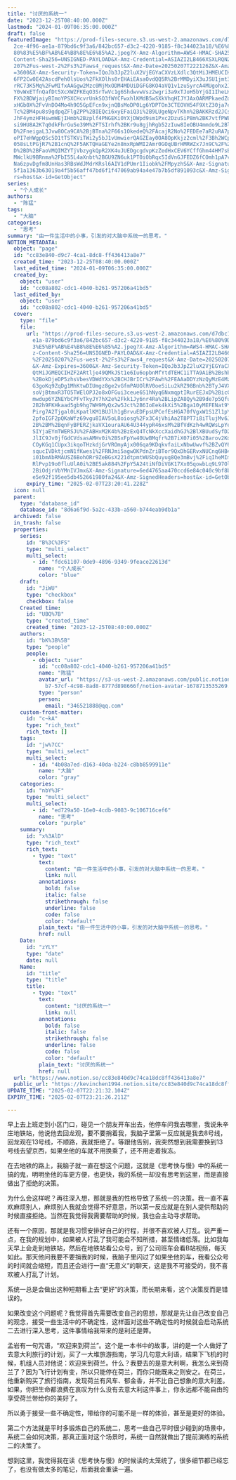 ```yaml
---
title: "讨厌的系统一"
date: "2023-12-25T08:40:00.000Z"
lastmod: "2024-01-09T06:35:00.000Z"
draft: false
featuredImage: "https://prod-files-secure.s3.us-west-2.amazonaws.com/d7dbc101-8\
  2ce-4f96-ae1a-879bd6c9f3a6/842bc657-d3c2-4220-9185-f8c344023a18/%E6%80%9D%E8%\
  80%83%E5%BF%AB%E4%B8%8E%E6%85%A2.jpeg?X-Amz-Algorithm=AWS4-HMAC-SHA256&X-Amz-\
  Content-Sha256=UNSIGNED-PAYLOAD&X-Amz-Credential=ASIAZI2LB466XSXLRQN2%2F20250\
  207%2Fus-west-2%2Fs3%2Faws4_request&X-Amz-Date=20250207T222126Z&X-Amz-Expires\
  =3600&X-Amz-Security-Token=IQoJb3JpZ2luX2VjEGYaCXVzLXdlc3QtMiJHMEUCIH6nZgFbNH\
  6FP2Cw0E42AscdPeh0lsUos%2FkXOlhs0rEHAiEAsaOvdQQ5R%2BrMMDyiX3uJSU1jmt3xZc7njTQ\
  rRC73K5Mq%2FwMIfxAAGgw2Mzc0MjMxODM4MDUiDGFG8KO4aVQ1v1zuSyrcA4MUgohx2J6FnpMNu9\
  Y0vWxETfnQafDt5XcXWZFKEqO3SrTwVc1g6ShdwvwVsz2wgri3a9xTJoH5bYjGI1IheLHaIqPvI%2\
  FX%2BDWjaiyBImoYPSXCHcvrUnkSO3fWYCFwxhlKMdB5wSXkVhqHIJYJAxOARMPkaedZoNdHIKx9Q\
  xHGb0X%2FvVnDO4Mo4h9O5GpEFcn9xjnQBsMoDP0Lg6YDPTOn3CTEOVH54F9XtZ30ja7eKI30Lntg\
  Tc%2BM4pu8s9gdpqZFlgZPP%2BIEQci6xyEFaiQ3i%2B9LUgeNpvTKhn%2BAKKRzd2JCsPrzI2l6a\
  JhF4ymzHFHswmWEjIHmb%2Bzplf4PNGEKi0YXjDWpd9sm1Pxc2DzuSiP8m%2BK7vtfPWEFFTQc8jA\
  si9HU8A2K7q0dkFhrGuSe39M%2FTSIrhf%2BKr9u8gjhRgb52zIuw8IeOBU4mmdo9L2BlwTAKys9I\
  D%2FneigaL3Jvw8OCa9CA%2BjBTna%2F66s1OkedeQ%2FAcajR2No%2FEDEe7aR2uRA7pKfX5frmC\
  oPI7eHWgpQSc5D1tTSTKViTWi2y5bJ1vUmwierQAGZEay0OA8OpKkjz2cml%2F3Bh2WCpwM80zlYG\
  058sLtPGjR7%2B1cnQ%2F5AKTQHaGEYe2n8mxRpWMI2Amr0GOqUBrHMRWZx7Jn9C%2F%2Br34rnSM\
  D%2BD%2BFaoVMQIMZYTjVbzygkQpR2XK4uJUEDgcgdvpKzZedHxCEV6YCffGhm44HM7sBTES5oTKU\
  MWclkU9BRnma%2FbI55L4aXnbt%2BGU9ZN6uk1PT0iObRqx5IdVnGJFEDZ6fCOmh1pA7vV1FJ3pp6\
  Na6zpvDgfm8UnHas3RBsWdJMdrKRsl6AIV1dPUmr1Iiobk%2FMpyzhS&X-Amz-Signature=665cd\
  5f1a1363b63019a4f5b56aff47bd6f1f47069ab94a4e47b7b5df891093c&X-Amz-SignedHeade\
  rs=host&x-id=GetObject"
series:
  - "个人成长"
authors:
  - "陈猛"
tags:
  - "大脑"
categories:
  - "思考"
summary: "由一件生活中的小事，引发的对大脑中系统一的思考。"
NOTION_METADATA:
  object: "page"
  id: "cc83e840-d9c7-4ca1-8dc8-ff436413a8e7"
  created_time: "2023-12-25T08:40:00.000Z"
  last_edited_time: "2024-01-09T06:35:00.000Z"
  created_by:
    object: "user"
    id: "cc08a802-cdc1-4040-b261-957206a41bd5"
  last_edited_by:
    object: "user"
    id: "cc08a802-cdc1-4040-b261-957206a41bd5"
  cover:
    type: "file"
    file:
      url: "https://prod-files-secure.s3.us-west-2.amazonaws.com/d7dbc101-82ce-4f96-a\
        e1a-879bd6c9f3a6/842bc657-d3c2-4220-9185-f8c344023a18/%E6%80%9D%E8%80%8\
        3%E5%BF%AB%E4%B8%8E%E6%85%A2.jpeg?X-Amz-Algorithm=AWS4-HMAC-SHA256&X-Am\
        z-Content-Sha256=UNSIGNED-PAYLOAD&X-Amz-Credential=ASIAZI2LB466YBX2JYOS\
        %2F20250207%2Fus-west-2%2Fs3%2Faws4_request&X-Amz-Date=20250207T222041Z\
        &X-Amz-Expires=3600&X-Amz-Security-Token=IQoJb3JpZ2luX2VjEGYaCXVzLXdlc3\
        QtMiJGMEQCIHZF2ARtlje49QMkJSt1e6Iu6opbnMfYtdTEHC1iTTA9AiB%2BshbnYxPWCZV\
        %2BokDjeDP5zhsVbesVDWdYXx%2BCHJBrICr%2FAwh%2FEAAaDDYzNzQyMzE4MzgwNSIMOV\
        G3goKq9ZqDg1MhKtwDIUmgz8ge2vGfmPAUOlRV0oeSiLu2kRZ98Bnb%2BTyJ4VXhQPt60Q1\
        soVjBtmxR3TO5TWElOPJ2o8xOFGui3ceue6S1hNyq6NxmqptIRurEEJxD%2BicC2j7cS8Cw\
        mwdup6YZNEYbCPFvTkyJY7hX2e%2Fkk1Jy6nr4Ra%2BLipZA8Qy%2B9de7p5QfueUiC95Y%\
        2B2h9FKHkaad5gb9hg7WH9MyQx2w5Jct%2B6IoEek4kXi5%2Bga10yMEFENat9YDBcRLU97\
        Pirg7A2Tjgal0LKpatlKM1BUJlh1gBrvuEDFpsUPCefEsHGA70fVgxW1S1Zl1pYRp3HhRci\
        2pfoIGF2pQKaWfz69vgu8IAV5oL8oiosg%2Fx3C4jVhiAa2T8PT7i8iTlujMv6JSQSgH3W%\
        2B%2BM%2BqnFyBPERZjkaVX1ouraAU64U344ypR46xsM%2BfVdKzh4wRQWsLpYeQQ6L1rzZ\
        SIYjaEYmTWERSJU%2FABHxM2K4b%2BzExQ4TcNkXccXaidhGJ%2BlXBUudSyfD2VEkXZNkB\
        JlIC9Jv0jfGdCVdsasAMHv0i%2BSxFpYw40UwBMqfr%2B7iX07i05%2Barov2KdnQo3jQNF\
        COyKGq1CUpx3ikqoTHzkdjGrVROmyAjx006qa9KDqkvfaiLxNbwUwvf%2BZvQY6pgEva%2F\
        squcIVDktjcmN1fKwes1%2FRNJmi5agwOKPdnZriBTor9QxDhGERvxNUCnq6HB4KMl7loDK\
        i01bmAbRMAUSZ6BohORr9ZeBGsX221dtpmtWUSbQuyug8Qe3mBvj%2FiqIheMImaxg6IZuU\
        RlPvp19o0fluUlA0i%2BE5ak884%2FpY5A24tiNfDiVGK17Xx05qowbLq9L97Olm%2F7fj%\
        2BiOdjrVbYMnIVJmx&X-Amz-Signature=6ed4765aa470ccd6e84c040c9bf8bc944f91d\
        e5e92f195ee5db452661980fa24&X-Amz-SignedHeaders=host&x-id=GetObject"
      expiry_time: "2025-02-07T23:20:41.228Z"
  icon: null
  parent:
    type: "database_id"
    database_id: "8d6a6f9d-5a2c-433b-a560-b744eab9db1a"
  archived: false
  in_trash: false
  properties:
    series:
      id: "B%3C%3FS"
      type: "multi_select"
      multi_select:
        - id: "fdc61107-0de9-4896-9349-9feace22613d"
          name: "个人成长"
          color: "blue"
    draft:
      id: "JiWU"
      type: "checkbox"
      checkbox: false
    Created time:
      id: "UBQ%7B"
      type: "created_time"
      created_time: "2023-12-25T08:40:00.000Z"
    authors:
      id: "bK%3B%5B"
      type: "people"
      people:
        - object: "user"
          id: "cc08a802-cdc1-4040-b261-957206a41bd5"
          name: "陈猛"
          avatar_url: "https://s3-us-west-2.amazonaws.com/public.notion-static.com/775523\
            b7-57cf-4c98-8ad8-8777d898666f/notion-avatar-1678713535269.png"
          type: "person"
          person:
            email: "346521888@qq.com"
    custom-front-matter:
      id: "c~kA"
      type: "rich_text"
      rich_text: []
    tags:
      id: "jw%7CC"
      type: "multi_select"
      multi_select:
        - id: "4b08a7ed-d163-40da-b224-c8bb8599911e"
          name: "大脑"
          color: "gray"
    categories:
      id: "nbY%3F"
      type: "multi_select"
      multi_select:
        - id: "ed729a50-16e0-4cdb-9083-9c106716cef6"
          name: "思考"
          color: "purple"
    summary:
      id: "x%3AlD"
      type: "rich_text"
      rich_text:
        - type: "text"
          text:
            content: "由一件生活中的小事，引发的对大脑中系统一的思考。"
            link: null
          annotations:
            bold: false
            italic: false
            strikethrough: false
            underline: false
            code: false
            color: "default"
          plain_text: "由一件生活中的小事，引发的对大脑中系统一的思考。"
          href: null
    Date:
      id: "zYLY"
      type: "date"
      date: null
    Name:
      id: "title"
      type: "title"
      title:
        - type: "text"
          text:
            content: "讨厌的系统一"
            link: null
          annotations:
            bold: false
            italic: false
            strikethrough: false
            underline: false
            code: false
            color: "default"
          plain_text: "讨厌的系统一"
          href: null
  url: "https://www.notion.so/cc83e840d9c74ca18dc8ff436413a8e7"
  public_url: "https://kevinchen1994.notion.site/cc83e840d9c74ca18dc8ff436413a8e7"
UPDATE_TIME: "2025-02-07T22:21:32.104Z"
EXPIRY_TIME: "2025-02-07T23:21:26.211Z"

---
```

<link rel="stylesheet" href="https://cdn.jsdelivr.net/npm/katex@0.16.2/dist/katex.min.css" integrity="sha384-bYdxxUwYipFNohQlHt0bjN/LCpueqWz13HufFEV1SUatKs1cm4L6fFgCi1jT643X" crossorigin="anonymous">


早上去上班走到小区门口，碰见一个朋友开车出去，他停车问我去哪里，我说朱辛庄地铁站，他说他去回龙观，要不要捎着我，我脑子里第一反应就是我去8号线，回龙观在13号线，不顺路，我就拒绝了。等跟他告别，我突然想到我需要换到13号线去望京西，如果坐他的车就不用换乘了，还不用走着挨冻。


在去地铁的路上，我脑子就一直在想这个问题，这就是《思考快与慢》中的系统一搞的鬼，明明坐他的车更方便，也更快，我的系统一却没有思考到这里，而是直接做出了拒绝的决策。


为什么会这样呢？再往深入想，那就是我的性格导致了系统一的决策。我一直不喜欢麻烦别人，麻烦别人我就会觉得不好意思，所以第一反应就是在别人提供帮助的时候直接拒绝。当然在我觉得我需要帮助的时候，我也会主动寻求帮助。


还有一个原因，那就是我习惯安排好自己的行程，并很不喜欢被人打乱。说严重一点，在我的规划中，如果被人打乱了我可能会不知所措，甚至情绪低落。比如我每天早上会走到地铁站，然后在地铁站看公众号，到了公司班车会看B站视频，每天如此。那天他问我要不要捎我的时候，我脑子里闪过了如果坐他的车，我看公众号的时间就会缩短，而且还会进行一直“无意义”的聊天，这是我不可接受的，我不喜欢被人打乱了计划。


系统一总是会做出这种短期看上去“更好”的决策，而长期来看，这个决策反而是错误的。


如果改变这个问题呢？我觉得首先需要改变自己的思想，那就是先让自己改变自己的观念，接受一些生活中的不确定性，这样面对这些不确定性的时候就会启动系统二去进行深入思考，这件事情给我带来的是利还是弊。


孟岩有一句咒语，“欢迎来到荷兰”。这个是一本书中的故事，讲的是一个人做好了去意大利旅行的计划，买了一大堆旅游指南，学习几句意大利语，结果下飞机的时候，机组人员对他说：欢迎来到荷兰。什么？我要去的是意大利啊，我怎么来到荷兰了？因为飞行计划有变，所以只能停在荷兰，而你只能既来之则安之。在荷兰，他重新购买了旅行指南，发现荷兰有风车、郁金香，并不比自己想象的意大利差。如果，你把生命都浪费在哀叹为什么没有去意大利这件事上，你永远都不能自由的享受荷兰带给你的美好了。


所以勇于接受一些不确定性，带给你的可能不是一样的体验，甚至是更好的体验。


第二个方法就是平时多锻炼自己的系统二，思考一些自己平时很少碰到的场景中，系统二会如何决策，那真正面对这个场景时，系统一自然就做出了提前演练的系统二的决策了。


想到这里，我觉得我在读《思考快与慢》的时候读的太笼统了，很多细节都已经忘了，也没有做太多的笔记，后面我会重读一遍。


